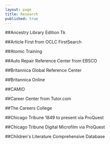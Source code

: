 ```yaml
---
layout: page
title: Research
published: true
---
```


##Ancestry Library Edition
Tk

##Article First from OCLC FirstSearch

##Atomic Training

##Auto Repair Reference Center from EBSCO

##Britannica Global Reference Center

##Britannica Online

##CAMIO

##Career Center from Tutor.com

##The Careers College

##Chicago Tribune 1849 to present via ProQuest

##Chicago Tribune Digital Microfilm via ProQuest

##Children's Literature Comprehensive Database

